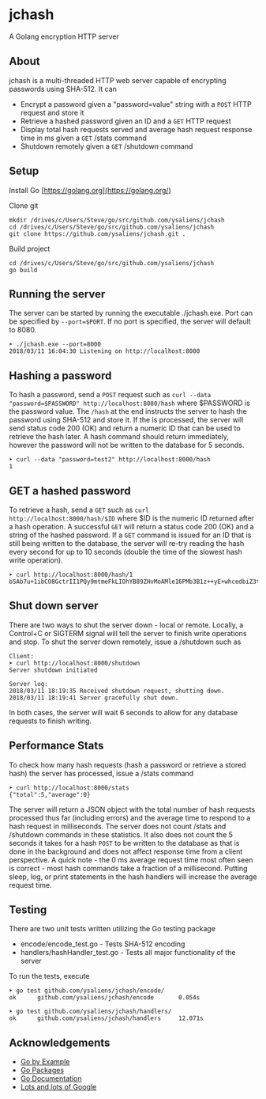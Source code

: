 # jchash

A Golang encryption HTTP server

## About
jchash is a multi-threaded HTTP web server capable of encrypting passwords using SHA-512. It can
* Encrypt a password given a "password=value" string with a `POST` HTTP request and store it
* Retrieve a hashed password given an ID and a `GET` HTTP request
* Display total hash requests served and average hash request response time in ms given a `GET` /stats command
* Shutdown remotely given a `GET` /shutdown command

## Setup
Install Go [https://golang.org](https://golang.org/)

Clone git
```
mkdir /drives/c/Users/Steve/go/src/github.com/ysaliens/jchash
cd /drives/c/Users/Steve/go/src/github.com/ysaliens/jchash
git clone https://github.com/ysaliens/jchash.git .
```
Build project
```
cd /drives/c/Users/Steve/go/src/github.com/ysaliens/jchash
go build
```
## Running the server
The server can be started by running the executable ./jchash.exe. Port can be specified by `--port=$PORT`. If no port is specified, the server will default to 8080. 
```
➤ ./jchash.exe --port=8000
2018/03/11 16:04:30 Listening on http://localhost:8000
```

## Hashing a password
To hash a password, send a `POST` request such as `curl --data "password=$PASSWORD" http://localhost:8080/hash` where $PASSWORD is the password value. The `/hash` at the end instructs the server to hash the password using SHA-512 and store it. If the is processed, the server will send status code 200 (OK) and return a numeric ID that can be used to retrieve the hash later. A hash command should return immediately, however the password will not be written to the database for 5 seconds.
```
➤ curl --data "password=test2" http://localhost:8000/hash
1  
```
## GET a hashed password
To retrieve a hash, send a `GET` such as `curl http://localhost:8000/hash/$ID` where $ID is the numeric ID returned after a hash operation. A successful `GET` will return a status code 200 (OK) and a string of the hashed password. If a `GET` command is issued for an ID that is still being written to the database, the server will re-try reading the hash every second for up to 10 seconds (double the time of the slowest hash write operation). 
```
➤ curl http://localhost:8000/hash/1
bSAb7u+1ibCO8GctrII1PQy9mtmeFkLIOhYB89ZHvMoAMle16PMb3B1z++yE+whcedbiZ3t/+SfoI6VOeJFA2Q==
```
## Shut down server
There are two ways to shut the server down - local or remote. Locally, a Control+C or SIGTERM signal will tell the server to finish write operations and stop. To shut the server down remotely, issue a /shutdown such as 
```
Client:
➤ curl http://localhost:8000/shutdown
Server shutdown initiated

Server log:
2018/03/11 18:19:35 Received shutdown request, shutting down.
2018/03/11 18:19:41 Server gracefully shut down.
```
In both cases, the server will wait 6 seconds to allow for any database requests to finish writing.

## Performance Stats
To check how many hash requests (hash a password or retrieve a stored hash) the server has processed, issue a /stats command
```
➤ curl http://localhost:8000/stats
{"total":5,"average":0}
```
The server will return a JSON object with the total number of hash requests processed thus far (including errors) and the average time to respond to a hash request in milliseconds. The server does not count /stats and /shutdown commands in these statistics. It also does not count the 5 seconds it takes for a hash `POST` to be written to the database as that is done in the background and does not affect response time from a client perspective. A quick note - the 0 ms average request time most often seen is correct - most hash commands take a fraction of a millisecond. Putting sleep, log, or print statements in the hash handlers will increase the average request time.

## Testing
There are two unit tests written utilizing the Go testing package
* encode/encode_test.go - Tests SHA-512 encoding
* handlers/hashHandler_test.go - Tests all major functionality of the server

To run the tests, execute
```
➤ go test github.com/ysaliens/jchash/encode/
ok      github.com/ysaliens/jchash/encode       0.054s

➤ go test github.com/ysaliens/jchash/handlers/
ok      github.com/ysaliens/jchash/handlers     12.071s
```
## Acknowledgements
* [Go by Example](https://gobyexample.com/)
* [Go Packages](https://golang.org/pkg/)
* [Go Documentation](https://golang.org/doc/)
* [Lots and lots of Google](www.google.com)

